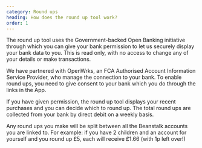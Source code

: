 ```yaml
---
category: Round ups
heading: How does the round up tool work?
order: 1
---
```


The round up tool uses the Government-backed Open Banking initiative through which you can give your bank permission to let us securely display your bank data to you. This is read only, with no access to change any of your details or make transactions.

We have partnered with OpenWrks, an FCA Authorised Account Information Service Provider, who manage the connection to your bank.  To enable round ups, you need to give consent to your bank which you do through the links in the App.

If you have given permission, the round up tool displays your recent purchases and you can decide which to round up.  The total round ups are collected from your bank by direct debit on a weekly basis.

Any round ups you make will be split between all the Beanstalk accounts you are linked to. For example: if you have 2 children and an account for yourself and you round up £5, each will receive £1.66 (with 1p left over!)